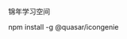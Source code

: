 <!--
 * @Date           : 2020-08-31 16:40:01
 * @FilePath       : /jinnian-space/README.md
 * @Description    : 
-->
锦年学习空间

npm install -g @quasar/icongenie